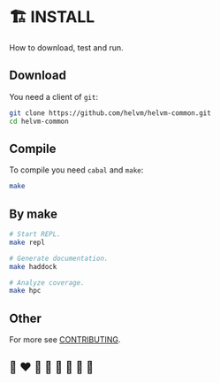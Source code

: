 # 🏗️ INSTALL

How to download, test and run.

## Download

You need a client of `git`:
```bash
git clone https://github.com/helvm/helvm-common.git
cd helvm-common
```

## Compile

To compile you need `cabal` and `make`:
```bash
make
```

## By make

```bash
# Start REPL.
make repl

# Generate documentation.
make haddock

# Analyze coverage.
make hpc
```

## Other

For more see [CONTRIBUTING](CONTRIBUTING.md).

## 🌈 ❤️ 💛 💚 💙 🤍 🖤 🦄
